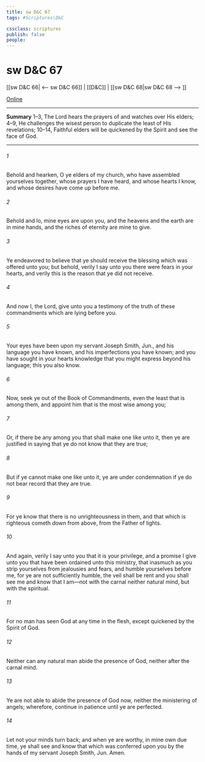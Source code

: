 ```yaml
---
title: sw D&C 67
tags: #Scriptures\D&C

cssclass: scriptures
publish: false
people:
---
```


# sw D&C 67
[[sw D&C 66| <-- sw D&C 66]] | [[D&C]] | [[sw D&C 68|sw D&C 68 --> ]]

[Online](https://churchofjesuschrist.org/study/scriptures/dc-testament/dc/67?lang=eng)

---
__Summary__
1–3, The Lord hears the prayers of and watches over His elders; 4–9, He challenges the wisest person to duplicate the least of His revelations; 10–14, Faithful elders will be quickened by the Spirit and see the face of God.

---
###### 1 
Behold and hearken, O ye elders of my church, who have assembled yourselves together, whose prayers I have heard, and whose hearts I know, and whose desires have come up before me.

###### 2 
Behold and lo, mine eyes are upon you, and the heavens and the earth are in mine hands, and the riches of eternity are mine to give.

###### 3 
Ye endeavored to believe that ye should receive the blessing which was offered unto you; but behold, verily I say unto you there were fears in your hearts, and verily this is the reason that ye did not receive.

###### 4 
And now I, the Lord, give unto you a testimony of the truth of these commandments which are lying before you.

###### 5 
Your eyes have been upon my servant Joseph Smith, Jun., and his language you have known, and his imperfections you have known; and you have sought in your hearts knowledge that you might express beyond his language; this you also know.

###### 6 
Now, seek ye out of the Book of Commandments, even the least that is among them, and appoint him that is the most wise among you;

###### 7 
Or, if there be any among you that shall make one like unto it, then ye are justified in saying that ye do not know that they are true;

###### 8 
But if ye cannot make one like unto it, ye are under condemnation if ye do not bear record that they are true.

###### 9 
For ye know that there is no unrighteousness in them, and that which is righteous cometh down from above, from the Father of lights.

###### 10 
And again, verily I say unto you that it is your privilege, and a promise I give unto you that have been ordained unto this ministry, that inasmuch as you strip yourselves from jealousies and fears, and humble yourselves before me, for ye are not sufficiently humble, the veil shall be rent and you shall see me and know that I am—not with the carnal neither natural mind, but with the spiritual.

###### 11 
For no man has seen God at any time in the flesh, except quickened by the Spirit of God.

###### 12 
Neither can any natural man abide the presence of God, neither after the carnal mind.

###### 13 
Ye are not able to abide the presence of God now, neither the ministering of angels; wherefore, continue in patience until ye are perfected.

###### 14 
Let not your minds turn back; and when ye are worthy, in mine own due time, ye shall see and know that which was conferred upon you by the hands of my servant Joseph Smith, Jun. Amen.

